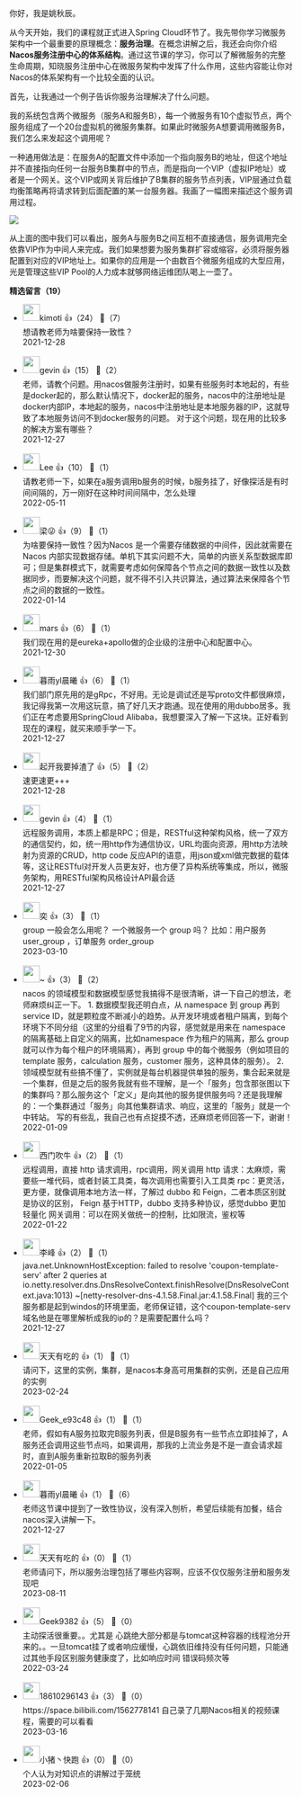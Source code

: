 你好，我是姚秋辰。

从今天开始，我们的课程就正式进入Spring Cloud环节了。我先带你学习微服务架构中一个最重要的原理概念：**服务治理**。在概念讲解之后，我还会向你介绍**Nacos服务注册中心的体系结构**。通过这节课的学习，你可以了解微服务的完整生命周期，知晓服务注册中心在微服务架构中发挥了什么作用，这些内容能让你对Nacos的体系架构有一个比较全面的认识。

首先，让我通过一个例子告诉你服务治理解决了什么问题。

我的系统包含两个微服务（服务A和服务B），每一个微服务有10个虚拟节点，两个服务组成了一个20台虚拟机的微服务集群。如果此时微服务A想要调用微服务B，我们怎么来发起这个调用呢？

一种通用做法是：在服务A的配置文件中添加一个指向服务B的地址，但这个地址并不直接指向任何一台服务B集群中的节点，而是指向一个VIP（虚拟IP地址）或者是一个网关。这个VIP或网关背后维护了B集群的服务节点列表，VIP层通过负载均衡策略再将请求转到后面配置的某一台服务器。我画了一幅图来描述这个服务调用过程。

![](https://static001.geekbang.org/resource/image/fc/0d/fcd15ed204d43fe615cb50acbe58010d.jpg?wh=2000x984)

从上面的图中我们可以看出，服务A与服务B之间互相不直接通信，服务调用完全依靠VIP作为中间人来完成。我们如果想要为服务集群扩容或缩容，必须将服务器配置到对应的VIP地址上。如果你的应用是一个由数百个微服务组成的大型应用，光是管理这些VIP Pool的人力成本就够网络运维团队喝上一壶了。
<div><strong>精选留言（19）</strong></div><ul>
<li><img src="https://static001.geekbang.org/account/avatar/00/1c/f4/c7/037235c9.jpg" width="30px"><span>kimoti</span> 👍（24） 💬（7）<div>想请教老师为啥要保持一致性？</div>2021-12-28</li><br/><li><img src="https://static001.geekbang.org/account/avatar/00/0f/59/26/1015d573.jpg" width="30px"><span>gevin</span> 👍（15） 💬（2）<div>老师，请教个问题。用nacos做服务注册时，如果有些服务时本地起的，有些是docker起的，那么默认情况下，docker起的服务，nacos中的注册地址是docker内部IP，本地起的服务，nacos中注册地址是本地服务器的IP，这就导致了本地服务访问不到docker服务的问题。
对于这个问题，现在用的比较多的解决方案有哪些？</div>2021-12-27</li><br/><li><img src="https://static001.geekbang.org/account/avatar/00/11/a1/6d/a4ff33bb.jpg" width="30px"><span>Lee</span> 👍（10） 💬（1）<div>请教老师一下，如果在a服务调用b服务的时候，b服务挂了，好像探活是有时间间隔的，万一刚好在这种时间间隔中，怎么处理</div>2022-05-11</li><br/><li><img src="https://static001.geekbang.org/account/avatar/00/0f/ca/e1/d8537537.jpg" width="30px"><span>梁😜</span> 👍（9） 💬（1）<div>为啥要保持一致性？因为Nacos 是一个需要存储数据的中间件，因此就需要在 Nacos 内部实现数据存储。单机下其实问题不大，简单的内嵌关系型数据库即可；但是集群模式下，就需要考虑如何保障各个节点之间的数据一致性以及数据同步，而要解决这个问题，就不得不引入共识算法，通过算法来保障各个节点之间的数据的一致性。</div>2022-01-14</li><br/><li><img src="https://static001.geekbang.org/account/avatar/00/13/d7/9a/38d14e5f.jpg" width="30px"><span>mars</span> 👍（6） 💬（1）<div>我们现在用的是eureka+apollo做的企业级的注册中心和配置中心。</div>2021-12-30</li><br/><li><img src="https://static001.geekbang.org/account/avatar/00/10/10/71/d6c2e3a0.jpg" width="30px"><span>暮雨yl晨曦</span> 👍（6） 💬（1）<div>我们部门原先用的是gRpc，不好用。无论是调试还是写proto文件都很麻烦，我记得我第一次用这玩意，搞了好几天才跑通。现在使用的用dubbo居多。我们正在考虑要用SpringCloud Alibaba，我想要深入了解一下这块。正好看到现在的课程，就买来顺手学一下。</div>2021-12-27</li><br/><li><img src="https://static001.geekbang.org/account/avatar/00/19/36/73/7fb4d31f.jpg" width="30px"><span>起开我要掉渣了</span> 👍（5） 💬（2）<div>速更速更+++</div>2021-12-28</li><br/><li><img src="https://static001.geekbang.org/account/avatar/00/0f/59/26/1015d573.jpg" width="30px"><span>gevin</span> 👍（4） 💬（1）<div>远程服务调用，本质上都是RPC；但是，RESTful这种架构风格，统一了双方的通信契约，如，统一用http作为通信协议，URL均面向资源，用http方法映射为资源的CRUD，http code 反应API的语意，用json或xml做完数据的载体等，这让RESTful对开发人员更友好，也方便了异构系统等集成，所以，微服务架构，用RESTful架构风格设计API最合适</div>2021-12-27</li><br/><li><img src="https://static001.geekbang.org/account/avatar/00/0f/57/4f/6fb51ff1.jpg" width="30px"><span>奕</span> 👍（3） 💬（1）<div>group 一般会怎么用呢？ 一个微服务一个 group 吗？ 比如：用户服务 user_group ，订单服务 order_group</div>2023-03-10</li><br/><li><img src="https://static001.geekbang.org/account/avatar/00/26/14/85/73e55be5.jpg" width="30px"><span>~</span> 👍（3） 💬（2）<div>nacos 的领域模型和数据模型感觉我搞得不是很清晰，讲一下自己的想法，老师麻烦纠正一下。
1. 数据模型我还明白点，从 namespace 到 group 再到 service ID，就是颗粒度不断减小的趋势。从开发环境或者租户隔离，到每个环境下不同分组（这里的分组看了9节的内容，感觉就是用来在 namespace 的隔离基础上自定义的隔离，比如namespace 作为租户的隔离，那么 group 就可以作为每个租户的环境隔离），再到 group 中的每个微服务（例如项目的 template 服务，calculation 服务，customer 服务，这种具体的服务）。
2. 领域模型就有些搞不懂了，实例就是每台机器提供单独的服务，集合起来就是一个集群，但是之后的服务我就有些不理解，是一个「服务」包含那张图以下的集群吗？那么服务这个「定义」是向其他的服务提供服务吗？还是我理解的：一个集群通过「服务」向其他集群请求、响应，这里的「服务」就是一个中转站。
写的有些乱，我自己也有点捉摸不透，还麻烦老师回答一下，谢谢！</div>2022-01-09</li><br/><li><img src="https://static001.geekbang.org/account/avatar/00/17/06/7e/735968e2.jpg" width="30px"><span>西门吹牛</span> 👍（2） 💬（1）<div>远程调用，直接 http 请求调用，rpc调用，网关调用
http 请求：太麻烦，需要些一堆代码，或者封装工具类，每次调用也需要引入工具类
rpc：更灵活，更方便，就像调用本地方法一样，了解过 dubbo 和 Feign，二者本质区别就是协议的区别， Feign 基于HTTP，dubbo 支持多种协议，感觉dubbo 更加轻量化
网关调用：可以在网关做统一的控制，比如限流，鉴权等</div>2022-01-22</li><br/><li><img src="https://static001.geekbang.org/account/avatar/00/10/e5/09/ddabec76.jpg" width="30px"><span>李峰</span> 👍（2） 💬（1）<div>java.net.UnknownHostException: failed to resolve &#39;coupon-template-serv&#39; after 2 queries 
	at io.netty.resolver.dns.DnsResolveContext.finishResolve(DnsResolveContext.java:1013) ~[netty-resolver-dns-4.1.58.Final.jar:4.1.58.Final]
我的三个服务都是起到windos的环境里面，老师保证错，这个coupon-template-serv域名他是在哪里解析成我的ip的？是需要配置什么吗？</div>2021-12-27</li><br/><li><img src="https://static001.geekbang.org/account/avatar/00/18/7b/03/03583011.jpg" width="30px"><span>天天有吃的</span> 👍（1） 💬（1）<div>请问下，这里的实例，集群，是nacos本身高可用集群的实例，还是自己应用的实例</div>2023-02-24</li><br/><li><img src="" width="30px"><span>Geek_e93c48</span> 👍（1） 💬（1）<div>老师，假如有A服务拉取完B服务列表，但是B服务有一些节点立即挂掉了，A服务还会调用这些节点吗，如果调用，那我的上流业务是不是一直会请求超时，直到A服务重新拉取B的服务列表</div>2022-01-05</li><br/><li><img src="https://static001.geekbang.org/account/avatar/00/10/10/71/d6c2e3a0.jpg" width="30px"><span>暮雨yl晨曦</span> 👍（1） 💬（6）<div>老师这节课中提到了一致性协议，没有深入刨析，希望后续能有加餐，结合nacos深入讲解一下。</div>2021-12-27</li><br/><li><img src="https://static001.geekbang.org/account/avatar/00/18/7b/03/03583011.jpg" width="30px"><span>天天有吃的</span> 👍（0） 💬（1）<div>老师请问下，所以服务治理包括了哪些内容啊，应该不仅仅服务注册和服务发现吧</div>2023-08-11</li><br/><li><img src="" width="30px"><span>Geek9382</span> 👍（5） 💬（0）<div>主动探活很重要。。尤其是 心跳绝大部分都是与tomcat这种容器的线程池分开来的。。一旦tomcat挂了或者响应缓慢，心跳依旧维持没有任何问题，只能通过其他手段区别服务健康度了，比如响应时间 错误码频次等</div>2022-03-24</li><br/><li><img src="https://static001.geekbang.org/account/avatar/00/10/4b/da/c93eaab5.jpg" width="30px"><span>18610296143</span> 👍（3） 💬（0）<div>https:&#47;&#47;space.bilibili.com&#47;1562778141
自己录了几期Nacos相关的视频课程，需要的可以看看
</div>2023-03-16</li><br/><li><img src="https://static001.geekbang.org/account/avatar/00/1a/8d/f2/3b122904.jpg" width="30px"><span>小猪丶快跑</span> 👍（0） 💬（0）<div>个人认为对知识点的讲解过于笼统</div>2023-02-06</li><br/>
</ul>